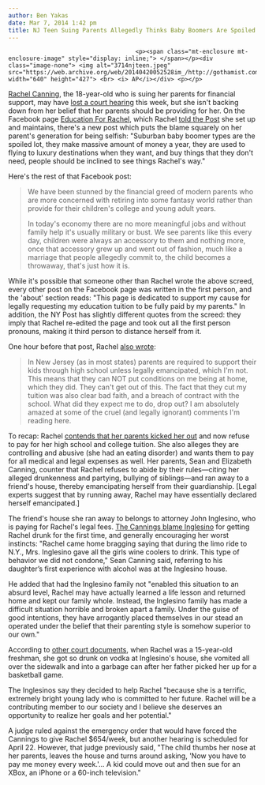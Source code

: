 ```yaml
---
author: Ben Yakas
date: Mar 7, 2014 1:42 pm
title: NJ Teen Suing Parents Allegedly Thinks Baby Boomers Are Spoiled
---
```


	
										<p><span class="mt-enclosure mt-enclosure-image" style="display: inline;"> </span></p><div class="image-none"> <img alt="3714njteen.jpeg" src="https://web.archive.org/web/20140420052528im_/http://gothamist.com/attachments/byakas/3714njteen.jpeg" width="640" height="427"> <br> <i> AP</i></div> <p></p>

<p><a href="https://web.archive.org/web/20140420052528/http://gothamist.com/tags/rachelcanning">Rachel Canning</a>, the 18-year-old who is suing her parents for financial support, may have <a href="https://web.archive.org/web/20140420052528/http://gothamist.com/2014/03/06/nj_teen_suing_parents_told_her_mom.php">lost a court hearing</a> this week, but she isn&apos;t backing down from her belief that her parents should be providing for her. On the Facebook page <a href="https://web.archive.org/web/20140420052528/https://www.facebook.com/educationforrachel">Education For Rachel</a>, which Rachel <a href="https://web.archive.org/web/20140420052528/http://nypost.com/2014/03/07/teen-suing-parents-baby-boomers-are-the-spoiled-ones/">told the Post</a> she set up and maintains, there&apos;s a new post which puts the blame squarely on her parent&apos;s generation for being selfish: &quot;Suburban baby boomer types are the spoiled lot, they make massive amount of money a year, they are used to flying to luxury destinations when they want, and buy things that they don&apos;t need, people should be inclined to see things Rachel&apos;s way.&quot;</p>

<p>Here&apos;s the rest of that Facebook post:</p>

<blockquote>We have been stunned by the financial greed of modern parents who are more concerned with retiring into some fantasy world rather than provide for their children&apos;s college and young adult years. 

<p>In today&apos;s economy there are no more meaningful jobs and without family help it&apos;s usually military or bust. We see parents like this every day, children were always an accessory to them and nothing more, once that accessory grew up and went out of fashion, much like a marriage that people allegedly commit to, the child becomes a throwaway, that&apos;s just how it is.</p></blockquote><p></p>

<p>While it&apos;s possible that someone other than Rachel wrote the above screed, every other post on the Facebook page was written in the first person, and the &apos;about&apos; section reads: &quot;This page is dedicated to support my cause for legally requesting my education tuition to be fully paid by my parents.&quot; In addition, the NY Post has slightly different quotes from the screed: they imply that Rachel re-edited the page and took out all the first person pronouns, making it third person to distance herself from it.</p>

<p>One hour before that post, Rachel <a href="https://web.archive.org/web/20140420052528/https://www.facebook.com/educationforrachel">also wrote</a>:</p>

<blockquote>In New Jersey (as in most states) parents are required to support their kids through high school unless legally emancipated, which I&apos;m not. This means that they can NOT put conditions on me being at home, which they did. They can&apos;t get out of this. The fact that they cut my tuition was also clear bad faith, and a breach of contract with the school. What did they expect me to do, drop out? I am absolutely amazed at some of the cruel (and legally ignorant) comments I&apos;m reading here.</blockquote>

<p>To recap: Rachel <a href="https://web.archive.org/web/20140420052528/http://gothamist.com/2014/03/03/nj_teen_sues_parents_for_kicking_he.php">contends that her parents kicked her out</a> and now refuse to pay for her high school and college tuition. She also alleges they are controlling and abusive (she had an eating disorder) and wants them to pay for all medical and legal expenses as well. Her parents, Sean and Elizabeth Canning, counter that Rachel refuses to abide by their rules&#x2014;citing her alleged drunkenness and partying, bullying of siblings&#x2014;and ran away to a friend&apos;s house, thereby emancipating herself from their guardianship. [Legal experts suggest that by running away, Rachel may have essentially declared herself emancipated.]</p>

<p>The friend&apos;s house she ran away to belongs to attorney John Inglesino, who is paying for Rachel&apos;s legal fees. <a href="https://web.archive.org/web/20140420052528/http://www.nj.com/morris/index.ssf/2014/03/nj_teen_rachel_canning_sues_parents_morris_county.html">The Cannings blame Inglesino</a> for getting Rachel drunk for the first time, and generally encouraging her worst instincts: &quot;Rachel came home bragging saying that during the limo ride to N.Y., Mrs. Inglesino gave all the girls wine coolers to drink. This type of behavior we did not condone,&quot; Sean Canning said, referring to his daughter&#x2019;s first experience with alcohol was at the Inglesino house.</p>

<p>He added that had the Inglesino family not &quot;enabled this situation to an absurd level, Rachel may have actually learned a life lesson and returned home and kept our family whole. Instead, the Inglesino family has made a difficult situation horrible and broken apart a family. Under the guise of good intentions, they have arrogantly placed themselves in our stead an operated under the belief that their parenting style is somehow superior to our own.&quot;</p>

<p>According to <a href="https://web.archive.org/web/20140420052528/http://www.dailymail.co.uk/news/article-2574966/Spoiled-cheerleader-suing-parents-got-drunk-vodka-home-millionaire-attorney-paying-fees-threw-garbage-claim-mom-dad.html">other court documents</a>, when Rachel was a 15-year-old freshman, she got so drunk on vodka at Inglesino&apos;s house, she vomited all over the sidewalk and into a garbage can after her father picked her up for a basketball game. </p>

<p>The Inglesinos say they decided to help Rachel &quot;because she is a terrific, extremely bright young lady who is committed to her future. Rachel will be a contributing member to our society and I believe she deserves an opportunity to realize her goals and her potential.&quot;</p>

<p>A judge ruled against the emergency order that would have forced the Cannings to give Rachel $654/week, but another hearing is scheduled for April 22. However, that judge previously said, &quot;The child thumbs her nose at her parents, leaves the house and turns around asking, &apos;Now you have to pay me money every week.&apos;&#x2026; A kid could move out and then sue for an XBox, an iPhone or a 60-inch television.&quot;</p>					
										
									
				